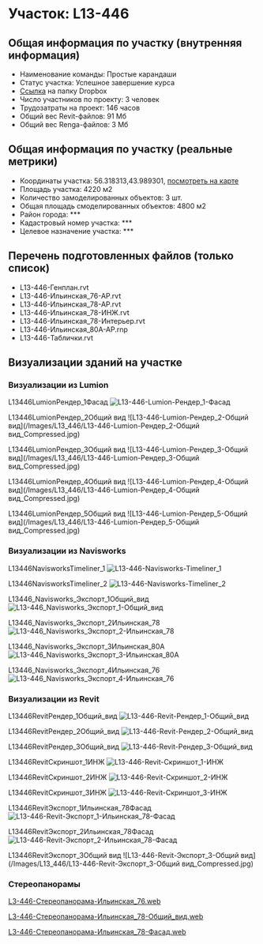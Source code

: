 # Участок: L13-446
## Общая информация по участку (внутренняя информация)
+ Наименование команды: Простые карандаши
+ Статус участка: Успешное завершение курса
+ [Ссылка](https://www.dropbox.com/sh/wvvgv1nw1iqred9/AAC1WfQHgBcK2TG1MtqF4xBTa/L13_446?dl=0) на папку Dropbox
+ Число участников по проекту: 3 человек
+ Трудозатраты на проект: 146 часов
+ Общий вес Revit-файлов: 91 Мб
+ Общий вес Renga-файлов: 3 Мб
## Общая информация по участку (реальные метрики)
+ Координаты участка: 56.318313,43.989301, [посмотреть на карте](yandex.ru/maps/47/nizhny-novgorod/?ll=56.318313%2C43.989301&z=19)
+ Площадь участка: 4220 м2
+ Количество замоделированных объектов: 3 шт.
+ Общая площадь смоделированных объектов: 4800 м2
+ Район города: *** 
+ Кадастровый номер участка: *** 
+ Целевое назначение участка: *** 
## Перечень подготовленных файлов (только список)
+ L13-446-Генплан.rvt
+ L13-446-Ильинская_76-АР.rvt
+ L13-446-Ильинская_78-АР.rvt
+ L13-446-Ильинская_78-ИНЖ.rvt
+ L13-446-Ильинская_78-Интерьер.rvt
+ L13-446-Ильинская_80А-АР.rnp
+ L13-446-Таблички.rvt
## Визуализации зданий на участке
### Визуализации из Lumion
L13446LumionРендер_1Фасад
![L13-446-Lumion-Рендер_1-Фасад](/Images/L13_446/L13-446-Lumion-Рендер_1-Фасад_Compressed.jpg)

L13446LumionРендер_2Общий вид
![L13-446-Lumion-Рендер_2-Общий вид](/Images/L13_446/L13-446-Lumion-Рендер_2-Общий вид_Compressed.jpg)

L13446LumionРендер_3Общий вид
![L13-446-Lumion-Рендер_3-Общий вид](/Images/L13_446/L13-446-Lumion-Рендер_3-Общий вид_Compressed.jpg)

L13446LumionРендер_4Общий вид
![L13-446-Lumion-Рендер_4-Общий вид](/Images/L13_446/L13-446-Lumion-Рендер_4-Общий вид_Compressed.jpg)

L13446LumionРендер_5Общий вид
![L13-446-Lumion-Рендер_5-Общий вид](/Images/L13_446/L13-446-Lumion-Рендер_5-Общий вид_Compressed.jpg)

### Визуализации из Navisworks
L13446NavisworksTimeliner_1
![L13-446-Navisworks-Timeliner_1](/Images/L13_446/L13-446-Navisworks-Timeliner_1_Compressed.jpg)

L13446NavisworksTimeliner_2
![L13-446-Navisworks-Timeliner_2](/Images/L13_446/L13-446-Navisworks-Timeliner_2_Compressed.jpg)

L13446_Navisworks_Экспорт_1Общий_вид
![L13-446_Navisworks_Экспорт_1-Общий_вид](/Images/L13_446/L13-446_Navisworks_Экспорт_1-Общий_вид_Compressed.jpg)

L13446_Navisworks_Экспорт_2Ильинская_78
![L13-446_Navisworks_Экспорт_2-Ильинская_78](/Images/L13_446/L13-446_Navisworks_Экспорт_2-Ильинская_78_Compressed.jpg)

L13446_Navisworks_Экспорт_3Ильинская_80А
![L13-446_Navisworks_Экспорт_3-Ильинская_80А](/Images/L13_446/L13-446_Navisworks_Экспорт_3-Ильинская_80А_Compressed.jpg)

L13446_Navisworks_Экспорт_4Ильинская_76
![L13-446_Navisworks_Экспорт_4-Ильинская_76](/Images/L13_446/L13-446_Navisworks_Экспорт_4-Ильинская_76_Compressed.jpg)

### Визуализации из Revit
L13446RevitРендер_1Общий_вид
![L13-446-Revit-Рендер_1-Общий_вид](/Images/L13_446/L13-446-Revit-Рендер_1-Общий_вид_Compressed.jpg)

L13446RevitРендер_2Общий_вид
![L13-446-Revit-Рендер_2-Общий_вид](/Images/L13_446/L13-446-Revit-Рендер_2-Общий_вид_Compressed.jpg)

L13446RevitРендер_3Общий_вид
![L13-446-Revit-Рендер_3-Общий_вид](/Images/L13_446/L13-446-Revit-Рендер_3-Общий_вид_Compressed.jpg)

L13446RevitСкриншот_1ИНЖ
![L13-446-Revit-Скриншот_1-ИНЖ](/Images/L13_446/L13-446-Revit-Скриншот_1-ИНЖ_Compressed.jpg)

L13446RevitСкриншот_2ИНЖ
![L13-446-Revit-Скриншот_2-ИНЖ](/Images/L13_446/L13-446-Revit-Скриншот_2-ИНЖ_Compressed.jpg)

L13446RevitСкриншот_3ИНЖ
![L13-446-Revit-Скриншот_3-ИНЖ](/Images/L13_446/L13-446-Revit-Скриншот_3-ИНЖ_Compressed.jpg)

L13446RevitЭкспорт_1Ильинская_78Фасад
![L13-446-Revit-Экспорт_1-Ильинская_78-Фасад](/Images/L13_446/L13-446-Revit-Экспорт_1-Ильинская_78-Фасад_Compressed.jpg)

L13446RevitЭкспорт_2Ильинская_78Фасад
![L13-446-Revit-Экспорт_2-Ильинская_78-Фасад](/Images/L13_446/L13-446-Revit-Экспорт_2-Ильинская_78-Фасад_Compressed.jpg)

L13446RevitЭкспорт_3Общий вид
![L13-446-Revit-Экспорт_3-Общий вид](/Images/L13_446/L13-446-Revit-Экспорт_3-Общий вид_Compressed.jpg)

### Стереопанорамы
[L3-446-Стереопанорама-Ильинская_76.web](https://pano.autodesk.com/pano.html?url=jpgs/04f67c73-8b29-4138-9f50-a5a2a4a90bb4&version=2)

[L3-446-Стереопанорама-Ильинская_78-Общий_вид.web](https://pano.autodesk.com/pano.html?url=jpgs/66a593af-70eb-479f-a587-712e925b6e5f&version=2)

[L3-446-Стереопанорама-Ильинская_78-Фасад.web](https://pano.autodesk.com/pano.html?url=jpgs/a9332298-6223-416b-a886-8bc34436ee82&version=2)

